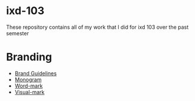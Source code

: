 # ixd-103
These repository contains all of my work that I did for ixd 103 over the past semester

# Branding

  - [Brand Guidelines](https://github.com/JoshMcCabe/ixd-103/blob/master/brand%20guildlines%20josh.jpg)
  - [Monogram](https://github.com/JoshMcCabe/ixd-103/blob/master/JM%20monogram%20black.jpg)
  - [Word-mark](https://github.com/JoshMcCabe/ixd-103/blob/master/Josh%20workmark.jpg)
  - [Visual-mark](https://github.com/JoshMcCabe/ixd-103/blob/master/Josh%20Visual%20Mark.jpg)
